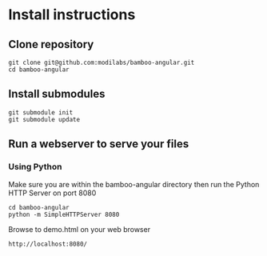 Install instructions
====================

Clone repository
-------------------

    git clone git@github.com:modilabs/bamboo-angular.git
    cd bamboo-angular

Install submodules
------------------
 
    git submodule init
    git submodule update

Run a webserver to serve your files
-----------------------------------

### Using Python

Make sure you are within the bamboo-angular directory then run the Python HTTP Server on port 8080

    cd bamboo-angular
    python -m SimpleHTTPServer 8080


Browse to demo.html on your web browser

    http://localhost:8080/
